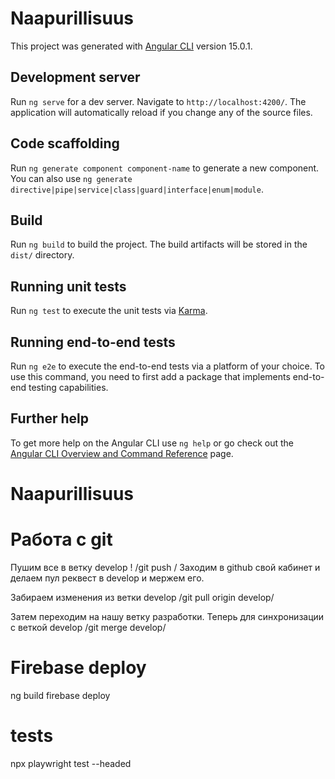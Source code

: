 # Naapurillisuus

This project was generated with [Angular CLI](https://github.com/angular/angular-cli) version 15.0.1.

## Development server

Run `ng serve` for a dev server. Navigate to `http://localhost:4200/`. The application will automatically reload if you change any of the source files.

## Code scaffolding

Run `ng generate component component-name` to generate a new component. You can also use `ng generate directive|pipe|service|class|guard|interface|enum|module`.

## Build

Run `ng build` to build the project. The build artifacts will be stored in the `dist/` directory.

## Running unit tests

Run `ng test` to execute the unit tests via [Karma](https://karma-runner.github.io).

## Running end-to-end tests

Run `ng e2e` to execute the end-to-end tests via a platform of your choice. To use this command, you need to first add a package that implements end-to-end testing capabilities.

## Further help

To get more help on the Angular CLI use `ng help` or go check out the [Angular CLI Overview and Command Reference](https://angular.io/cli) page.
# Naapurillisuus


# Работа с git

Пушим все в ветку develop !  /git push /
Заходим в github  свой кабинет и делаем пул реквест в develop  и мержем его.

Забираем изменения из ветки develop /git pull origin develop/

Затем переходим на нашу ветку разработки. Теперь для синхронизации с веткой develop 
/git merge develop/

# Firebase deploy
ng build
firebase deploy

# tests
npx playwright test --headed
